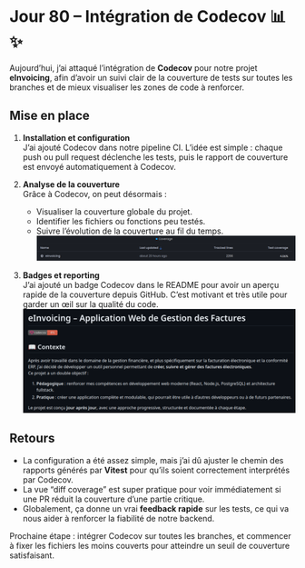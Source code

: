 # Jour 80 – Intégration de Codecov 📊✨

Aujourd’hui, j’ai attaqué l’intégration de **Codecov** pour notre projet **eInvoicing**, afin d’avoir un suivi clair de la couverture de tests sur toutes les branches et de mieux visualiser les zones de code à renforcer.

## Mise en place

1. **Installation et configuration**  
   J’ai ajouté Codecov dans notre pipeline CI. L’idée est simple : chaque push ou pull request déclenche les tests, puis le rapport de couverture est envoyé automatiquement à Codecov.

2. **Analyse de la couverture**  
   Grâce à Codecov, on peut désormais :
   - Visualiser la couverture globale du projet.
   - Identifier les fichiers ou fonctions peu testés.
   - Suivre l’évolution de la couverture au fil du temps.
   ![Analyse de la couverture](../images/jour80/tracked-line.png)

3. **Badges et reporting**  
   J’ai ajouté un badge Codecov dans le README pour avoir un aperçu rapide de la couverture depuis GitHub. C’est motivant et très utile pour garder un œil sur la qualité du code.
   ![Badge Codecov](../images/jour80/badge.png)

## Retours

- La configuration a été assez simple, mais j’ai dû ajuster le chemin des rapports générés par **Vitest** pour qu’ils soient correctement interprétés par Codecov.
- La vue “diff coverage” est super pratique pour voir immédiatement si une PR réduit la couverture d’une partie critique.
- Globalement, ça donne un vrai **feedback rapide** sur les tests, ce qui va nous aider à renforcer la fiabilité de notre backend.

Prochaine étape : intégrer Codecov sur toutes les branches, et commencer à fixer les fichiers les moins couverts pour atteindre un seuil de couverture satisfaisant.

